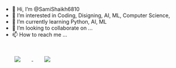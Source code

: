 - 👋 Hi, I’m @SamiShaikh6810
- 👀 I’m interested in Coding, Disigning, AI, ML, Computer Science, 
- 🌱 I’m currently learning Python, AI, ML
- 💞️ I’m looking to collaborate on ...
- 📫 How to reach me ...

<!---
SamiShaikh6810/SamiShaikh6810 is a ✨ special ✨ repository because its `README.md` (this file) appears on your GitHub profile.
You can click the Preview link to take a look at your changes.
--->

<a href="https://github.com/samishaikh6810">
  <img align="center" style="margin:30px;" src="https://github-readme-stats.vercel.app/api?username=samishaikh6810&show_icons=true" />
</a>
<a href="https://github.com/samishaikh6810">
  <img align="center"style="margin:30px;" src="https://github-readme-stats.vercel.app/api/top-langs/?username=samishaikh6810&langs_count=11" />
</a>
